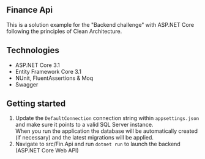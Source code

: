 ## Finance Api
This is a solution example for the "Backend challenge" with ASP.NET Core following the principles of Clean Architecture.

## Technologies
- ASP.NET Core 3.1
- Entity Framework Core 3.1
- NUnit, FluentAssertions & Moq
- Swagger

## Getting started
1. Update the `DefaultConnection` connection string within `appsettings.json` and make sure it points to a valid SQL Server instance.  
When you run the application the database will be automatically created (if necessary) and the latest migrations will be applied.
2. Navigate to src/Fin.Api and run `dotnet run` to launch the backend (ASP.NET Core Web API)
